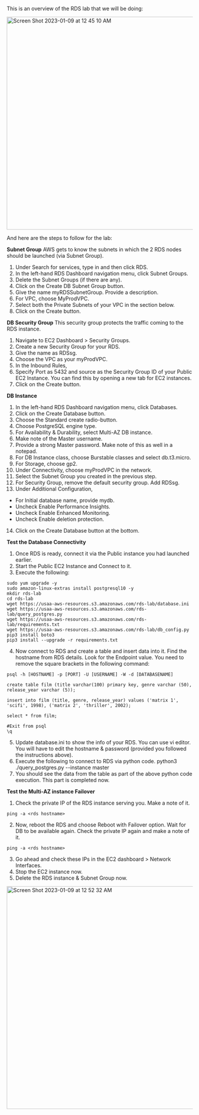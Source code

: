 
This is an overview of the RDS lab that we will be doing:

<img width="576" alt="Screen Shot 2023-01-09 at 12 45 10 AM" src="https://user-images.githubusercontent.com/25653204/211247227-7a4b1d47-8506-4343-be4e-6e07fae88153.png">

And here are the steps to follow for the lab:

**Subnet Group**
AWS gets to know the subnets in which the 2 RDS nodes should be launched (via Subnet Group). 
1. Under Search for services, type in and then click RDS.
1. In the left-hand RDS Dashboard navigation menu, click Subnet Groups.
1. Delete the Subnet Groups (if there are any). 
1. Click on the Create DB Subnet Group button. 
1. Give the name myRDSSubnetGroup. Provide a description.
1. For VPC, choose MyProdVPC.
1. Select both the Private Subnets of your VPC in the section below. 
1. Click on the Create button. 

**DB Security Group**
This security group protects the traffic coming to the RDS instance.
1. Navigate to EC2 Dashboard > Security Groups. 
1. Create a new Security Group for your RDS.
1. Give the name as RDSsg.
1. Choose the VPC as your myProdVPC. 
1. In the Inbound Rules, 
1. Specify Port as 5432 and source as the Security Group ID of your Public EC2 Instance. You can find this by opening a new tab for EC2 instances.
1. Click on the Create button. 

**DB Instance**
1. In the left-hand RDS Dashboard navigation menu, click Databases.
1. Click on the Create Database button. 
1. Choose the Standard create radio-button.
1. Choose PostgreSQL engine type.
1. For Availability & Durability, select Multi-AZ DB instance.
1. Make note of the Master username. 
1. Provide a strong Master password. Make note of this as well in a notepad. 
1. For DB Instance class, choose Burstable classes and select db.t3.micro. 
1. For Storage, choose gp2. 
1. Under Connectivity, choose myProdVPC in the network. 
1. Select the Subnet Group you created in the previous step. 
1. For Security Group, remove the default security group. Add RDSsg.
1. Under Additional Configuration, 
* For Initial database name, provide mydb.
* Uncheck Enable Performance Insights. 
* Uncheck Enable Enhanced Monitoring. 
* Uncheck Enable deletion protection. 
14. Click on the Create Database button at the bottom. 


**Test the Database Connectivity**
1. Once RDS is ready, connect it via the Public instance you had launched earlier.
1. Start the Public EC2 Instance and Connect to it. 
1. Execute the following:

```console
sudo yum upgrade -y
sudo amazon-linux-extras install postgresql10 -y
mkdir rds-lab
cd rds-lab
wget https://usaa-aws-resources.s3.amazonaws.com/rds-lab/database.ini
wget https://usaa-aws-resources.s3.amazonaws.com/rds-lab/query_postgres.py
wget https://usaa-aws-resources.s3.amazonaws.com/rds-lab/requirements.txt 
wget https://usaa-aws-resources.s3.amazonaws.com/rds-lab/db_config.py 
pip3 install boto3 
pip3 install --upgrade -r requirements.txt
```

4. Now connect to RDS and create a table and insert data into it. Find the hostname from RDS details. Look for the Endpoint value.  You need to remove the square brackets in the following command:

```console
psql -h [HOSTNAME] -p [PORT] -U [USERNAME] -W -d [DATABASENAME]

create table film (title varchar(100) primary key, genre varchar (50), release_year varchar (5));

insert into film (title, genre, release_year) values ('matrix 1', 'scifi', 1998), ('matrix 2', 'thriller', 2002);

select * from film;

#Exit from psql 
\q
```

5. Update database.ini to show the info of your RDS. You can use vi editor. You will have to edit the hostname & password (provided you followed the instructions above). 
6. Execute the following to connect to RDS via python code. 
python3 ./query_postgres.py --instance master 
7. You should see the data from the table as part of the above python code execution. This part is completed now. 

**Test the Multi-AZ instance Failover**

1. Check the private IP of the RDS instance serving you. Make a note of it. 
```console
ping -a <rds hostname>
```
2. Now, reboot the RDS and choose Reboot with Failover option. Wait for DB to be available again. Check the private IP again and make a note of it. 
```console
ping -a <rds hostname>
```
3. Go ahead and check these IPs in the EC2 dashboard > Network Interfaces. 
4. Stop the EC2 instance now. 
5. Delete the RDS instance & Subnet Group now. 



<img width="603" alt="Screen Shot 2023-01-09 at 12 52 32 AM" src="https://user-images.githubusercontent.com/25653204/211247851-41e773df-88e3-49da-abed-e939ad12a32c.png">


